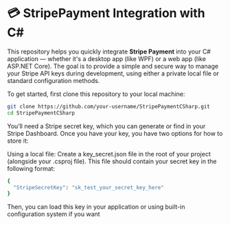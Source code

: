 # 💳 StripePayment Integration with C#

This repository helps you quickly integrate **Stripe Payment** into your C# application — whether it's a desktop app (like WPF) or a web app (like ASP.NET Core). The goal is to provide a simple and secure way to manage your Stripe API keys during development, using either a private local file or standard configuration methods.

To get started, first clone this repository to your local machine:

```bash
git clone https://github.com/your-username/StripePaymentCSharp.git
cd StripePaymentCSharp
```
You’ll need a Stripe secret key, which you can generate or find in your Stripe Dashboard. Once you have your key, you have two options for how to store it:

Using a local file:
Create a key_secret.json file in the root of your project (alongside your .csproj file). This file should contain your secret key in the following format:

```bash
{
  "StripeSecretKey": "sk_test_your_secret_key_here"
}
```

Then, you can load this key in your application or using built-in configuration system if you want

